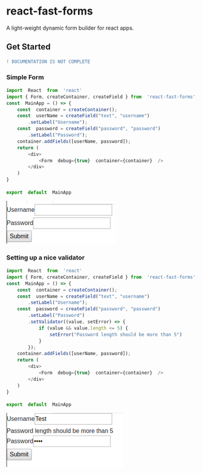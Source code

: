 # react-fast-forms
A light-weight dynamic form builder for react apps.

## Get Started
```diff
! DOCUMENTATION IS NOT COMPLETE
```

### Simple Form
```javascript
import  React  from  'react'
import { Form, createContainer, createField } from  'react-fast-forms';
const  MainApp = () => {
	const  container = createContainer();
	const  userName = createField("text", "username")
	    .setLabel("Username");
	const  password = createField("password", "password")
	    .setLabel("Password");
	container.addFields([userName, password]);
	return (
	    <div>
	        <Form  debug={true}  container={container}  />
	    </div>
	)
}
  
export  default  MainApp
```
![enter image description here](https://github.com/YahyaAhmad/react-fast-forms/raw/2.x-dev/assets/simple.png)

### Setting up a nice validator
```javascript
import  React  from  'react'
import { Form, createContainer, createField } from  'react-fast-forms';
const  MainApp = () => {
	const  container = createContainer();
	const  userName = createField("text", "username")
	    .setLabel("Username");
	const  password = createField("password", "password")
	    .setLabel("Password")
	    .setValidator((value, setError) => {
			if (value && value.length <= 5) {
				setError("Password length should be more than 5")
			}
		});
	container.addFields([userName, password]);
	return (
	    <div>
	        <Form  debug={true}  container={container}  />
	    </div>
	)
}
  
export  default  MainApp
```
![enter image description here](https://github.com/YahyaAhmad/react-fast-forms/raw/2.x-dev/assets/required.png)
